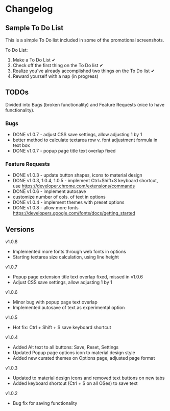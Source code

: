 # Changelog

## Sample To Do List
This is a simple To Do list included in some of the promotional screenshots.

To Do List:

1. Make a To Do List ✔
2. Check off the first thing on the To Do list ✔
3. Realize you've already accomplished two things on the To Do list ✔
4. Reward yourself with a nap (in progress)

## TODOs
Divided into Bugs (broken functionality) and Feature Requests (nice to have functionality).

### Bugs
- DONE v1.0.7 - adjust CSS save settings, allow adjusting 1 by 1
- better method to calculate textarea row v. font adjustment formula in text box
- DONE v1.0.7 - popup page title text overlap fixed

### Feature Requests
- DONE v1.0.3 - update button shapes, icons to material design
- DONE v1.0.3, 1.0.4, 1.0.5 - implement Ctrl+Shift+S keyboard shortcut, use https://developer.chrome.com/extensions/commands
- DONE v1.0.6 - implement autosave
- customize number of cols. of text in options
- DONE v1.0.4 - implement themes with preset options
- DONE v1.0.8 - allow more fonts https://developers.google.com/fonts/docs/getting_started


## Versions

v1.0.8
- Implemented more fonts through web fonts in options
- Starting textarea size calculation, using line height

v1.0.7
- Popup page extension title text overlap fixed, missed in v1.0.6
- Adjust CSS save settings, allow adjusting 1 by 1

v1.0.6
- Minor bug with popup page text overlap
- Implemented autosave of text as experimental option

v1.0.5
- Hot fix: Ctrl + Shift + S save keyboard shortcut

v1.0.4
- Added Alt text to all buttons: Save, Reset, Settings
- Updated Popup page options icon to material design style
- Added new curated themes on Options page, adjusted page format

v1.0.3
- Updated to material design icons and removed text buttons on new tabs
- Added keyboard shortcut (Ctrl + S on all OSes) to save text

v1.0.2
- Bug fix for saving functionality


